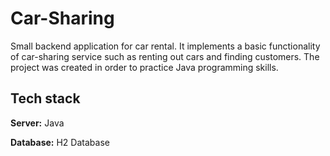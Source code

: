# Car-Sharing
Small backend application for car rental. It implements a basic functionality of car-sharing service such as renting out cars and finding customers. 
The project was created in order to practice Java programming skills.

## Tech stack

**Server:** Java

**Database:** H2 Database
